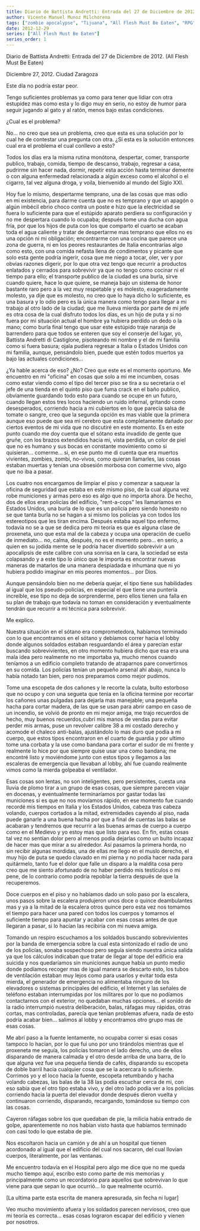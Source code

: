 ```yaml
---
title: Diario de Battista Andretti: Entrada del 27 de Diciembre de 2012. (All Flesh Must Be Eaten)
author: Vicente Manuel Munoz Milchorena
tags: ["zombie apocalypse", "Tijuana", "All Flesh Must Be Eaten", "RPG", "chronicle", "español"]
date: 2012-12-29
series: ["All Flesh Must Be Eaten"]
series_order: 1
---
```


Diario de Battista Andretti: Entrada del 27 de Diciembre de 2012. (All Flesh Must Be Eaten)

Diciembre 27, 2012.
Ciudad Zaragoza

Este día no podría estar peor.

Tengo suficientes problemas ya como para tener que lidiar con otra estupidez mas como esta y lo digo muy en serio, no estoy de humor para seguir jugando al gato y al ratón, menos bajo estas condiciones.

¿Cual es el problema?

No... no creo que sea un problema, creo que esta es una solución por lo cual he de contestar una pregunta con otra. ¿Si esta es la solución entonces cual era el problema el cual conllevo a esto?

Todos los días era la misma rutina monótona, despertar, comer, transporte publico, trabajo, comida, tiempo de descanso, trabajo, regresar a casa, pudrirme sin hacer nada, dormir, repetir esta acción hasta terminar demente o con alguna enfermedad relacionada a algún exceso como el alcohol o el cigarro, tal vez alguna droga, y voila, bienvenido al mundo del Siglo XXI.

Hoy fue lo mismo, despertarme temprano, una de las cosas que mas odio en mi existencia, para darme cuenta que no es temprano y que un apagón o algún imbécil ebrio choco contra un poste e hizo que la electricidad se fuera lo suficiente para que el estúpido aparato perdiera su configuración y no me despertara cuando lo ocupaba; después tome una ducha con agua fría, por que los hijos de puta con los que comparto el cuarto se acaban toda el agua caliente y tratar de despertarme mas temprano que ellos no es una opción ni mi obligación; encontrarme con una cocina que parece una zona de guerra, ni en los peores restaurantes de Italia encontrarías algo como esto, con una comida nefasta llena de condimentos y picante que solo esta gente podría ingerir, cosa que me niego a tocar, oler, ver y por obvias razones digerir, por lo que otra vez tengo que recurrir a productos enlatados y cerrados para sobrevivir ya que no tengo como cocinar ni el tiempo para ello; el transporte publico de la ciudad es una burla, sirve cuando quiere, hace lo que quiere, se maneja bajo un sistema de honor bastante raro pero a la vez muy respetable y es molesto, exageradamente molesto, ya dije que es molesto, no creo que lo haya dicho lo suficiente, es una basura y lo odio pero es la única manera como tengo para llegar a mi trabajo al otro lado de la ciudad; que me llueva mierda por parte de mi jefe es otra cosa de la cual disfruto todos los días, es un hijo de puta y si no fuera por mi situación actual el hombre ya hubiera perdido un dedo o la mano; como burla final tengo que usar este estúpido traje naranja de barrendero para que todos se enteren que soy el conserje del lugar, yo, Battista Andretti di Castiglone, pisoteando mi nombre y el de mi familia como si fuera basura; ojala pudiera regresar a Italia o Estados Unidos con mi familia, aunque, pensándolo bien, puede que estén todos muertos ya bajo las actuales condiciones...

¿Ya hable acerca de eso? ¿No? Creo que este es el momento oportuno. Me encuentro en mi "oficina" en cosas que solo a mi me incumben, cosas como estar viendo como el tipo del tercer piso se tira a su secretaria o el jefe de una tienda en el quinto piso que fuma crack en el baño publico, obviamente guardando todo esto para cuando se ocupe en un futuro, cuando llegan estos tres locos haciendo un ruido infernal, gritando como desesperados, corriendo hacia a mi cubiertos en lo que parecía salsa de tomate o sangre, creo que la segunda opción es mas viable que la primera aunque eso puede que sea mi cerebro que esta completamente dañado por ciertos eventos de mi vida que no discutiré en este momento. Es en este punto cuando me doy cuenta que el sótano esta invadido de gente que gruñe, con los brazos extendidos hacia mi, vista perdida, un color de piel que no es humano y sus bocas en constante movimiento como si quisieran... comerme... si, en ese punto me di cuenta que era muertos vivientes, zombies, zombi, no-vivos, como quieran llamarles, las cosas estaban muertas y tenían una obsesión morbosa con comerme vivo, algo que no iba a pasar.

Los cuatro nos encargamos de limpiar el piso y comenzar a saquear la oficina de seguridad que estaba en este mismo piso, de la cual alguna vez robe municiones y armas pero eso es algo que no importa ahora. De hecho, dos de ellos eran policías del edificio, "rent-a-cops" les llamaríamos en Estados Unidos, una burla de lo que es un policía pero siendo honesto no se que tanta burla no se hagan a si mismo los policías ya con todos los estereotipos que les tiran encima. Después estaba aquel tipo enfermo, todavía no se a que se dedica pero mi teoría es que es alguna clase de proxeneta, uno que esta mal de la cabeza y ocupa una operación de cuello de inmediato... no, calma, después, no es el momento pero... en serio, a quien en su jodida mente se le podría hacer divertido sobrevivir a un apocalipsis de este calibre con una sonrisa en la cara, la sociedad se esta colapsando y a este tipo lo único que le importa es encontrar nuevas maneras de matarlos de una manera despiadada e inhumana que ni yo hubiera podido imaginar en mis peores momentos... por Dios.

Aunque pensándolo bien no me debería quejar, el tipo tiene sus habilidades al igual que los pseudo-policias, en especial el que tiene una puntería increíble, ese tipo no deja de sorprenderme, pero ellos tienen una falla en su plan de trabajo que todavía no toman en consideración y eventualmente tendrán que recurrir a mi técnica para sobrevivir.

Me explico.

Nuestra situación en el sótano era comprometedora, habíamos terminado con lo que encontramos en el sótano y debíamos correr hacia el lobby donde algunos soldados estaban resguardando el área y parecían estar buscando sobrevivientes, en otro momento hubiera dicho que esa era una mala idea pero realmente no me importaba ya, mucho menos cuando teníamos a un edificio completo tratando de atraparnos pare convertirnos en su comida. Los policías tenían un pequeño arsenal ahí abajo, nunca lo había notado tan bien, pero nos preparamos como mejor pudimos.

Tome una escopeta de dos cañones y le recorte la culata, bulto estorboso que no ocupo y con una segueta que tenia en la oficina termine por recortar los cañones unas pulgadas para dejarla mas manejable; una pequeña hacha para cortar madera, de las que se usan para abrir campo en caso de un incendio, se volvió de pronto en mi mejor amiga, me trajo recuerdos de hecho, muy buenos recuerdos,cubrí mis manos de vendas para evitar perder mis armas, puse un revolver calibre 38 a mi costado derecho y acomode el chaleco anti-balas, ajustándolo lo mas duro que podía a mi cuerpo, que estos tipos encontraron en el cuarto de guardia y por ultimo tome una corbata y la use como bandana para cortar el sudor de mi frente y realmente lo hice por que siempre quise usar una como bandana; me encontré listo y moviéndome junto con estos tipos y llegamos a las escaleras de emergencia que llevaban al lobby, ahí fue cuando realmente vimos como la mierda golpeaba el ventilador.

Esas cosas son lentas, no son inteligentes, pero persistentes, cuesta una lluvia de plomo tirar a un grupo de esas cosas, que siempre parecen viajar en docenas, y eventualmente terminaríamos por gastar todas las municiones si es que no nos movíamos rápido, en ese momento fue cuando recordé mis tiempos en Italia y los Estados Unidos, cabeza tras cabeza volando, cuerpos cortados a la mitad, extremidades cayendo al piso, nada puede ganarle a una buena hacha por que a final de cuentas las balas se acabaran y tendremos que recurrir a las buenas armas de cuerpo a cuerpo como en el Medievo y yo estoy mas que listo para eso. En fin, estas cosas tal vez no sentían dolor pero al menos podía dejarlas como un bulto incapaz de hacer mas que mirar a su alrededor. Así pasamos la primera horda, no sin recibir algunas mordidas, una de ellas me llego en el muslo derecho, el muy hijo de puta se quedo clavado en mi pierna y no podía hacer nada para quitármelo, tanto fue el dolor que falle un disparo a la maldita cosa pero creo que me siento afortunado de no haber perdido mis testículos o mi pene, de lo contrario como podría repoblar la tierra después de que la recuperemos.

Doce cuerpos en el piso y no habíamos dado un solo paso por la escalera, unos pasos sobre la escalera produjeron unos doce o quince deambulantes mas y ya a la mitad de la escalera otros quince pero esta vez nos tomamos el tiempo para hacer una pared con todos los cuerpos y tomarnos el suficiente tiempo para apuntar y acabar con esas cosas antes de que llegaran a pasar, si lo hacían las recibiría con mi nueva amiga.

Tomando un respiro escuchamos a los soldados buscando sobrevivientes por la banda de emergencia sobre la cual esta sintonizado el radio de uno de los policías, sonaba sospechoso pero seguía siendo nuestra única salida ya que los cálculos indicaban que tratar de llegar al tope del edificio era suicida y nos quedaríamos sin municiones aunque había un punto medio donde podíamos recoger mas de igual manera se descarto esto, los tubos de ventilación estaban muy lejos como para usarlos y evitar toda esta mierda, el generador de emergencia no alimentaba ninguno de los elevadores o sistemas principales del edificio, el Internet y las señales de teléfono estaban interrumpidas por los militares por lo que no podíamos contactarnos con el exterior, no quedaban muchas opciones... el sonido de la radio interrumpió nuestra deliberación, balas, ráfagas muy rápidas, otras cortas, mas controladas, parecía que tenían problemas afuera, nada de esto podría acabar bien... salimos al lobby y encontramos otro grupo mas de esas cosas.

Me abrí paso a la fuente lentamente, no ocupaba correr si esas cosas tampoco lo hacían, por lo que fui uno por uno tirándolos mientras que el proxeneta me seguía, los policías tomaron el lado derecho, uno de ellos disparando de manera calmada y el otro desde arriba de una barra, de lo que alguna vez fue una pequeña tienda de cafés, disparando su escopeta de doble barril hacia cualquier cosa que se la acercara lo suficiente. Corrimos yo y el loco hacia la fuente, escopeta retumbando y hacha volando cabezas, las balas de la 38 las podía escuchar cerca de mi, con eso sabia que el otro tipo estaba vivo, y del otro lado podía ver a los policías corriendo hacia la puerta del elevador donde después dieron vuelta y continuaron corriendo, disparando, recargando, tomándose su tiempo con las cosas.

Cayeron ráfagas sobre los que quedaban de pie, la milicia había entrado de golpe, aparentemente no nos habían visto hasta que habíamos terminado con casi todo lo que estaba de pie.

Nos escoltaron hacia un camión y de ahí a un hospital que tienen acordonado al igual que el edificio del cual nos sacaron, del cual llovían cuerpos, literalmente, por las ventanas.

Me encuentro todavía en el Hospital pero algo me dice que no me queda mucho tiempo aquí, escribo esto como parte de mis memorias y principalmente como un recordatorio para aquellos que sobrevivan lo que viene para que sepan lo que ocurrió... lo que realmente ocurrió.

[La ultima parte esta escrita de manera apresurada, sin fecha ni lugar]

Veo mucho movimiento afuera y los soldados parecen nerviosos, creo que mi teoría es correcta... esas cosas lograron escapar del edificio y vienen por nosotros. 
